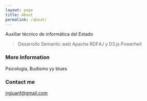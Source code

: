 ```yaml
---
layout: page
title: About
permalink: /about/
---
```


Auxiliar técnico de informática del Estado
>Desarrollo Semantic web 
>Apache RDF4J y D3.js
>Powerhell


### More Information
Psicología, Budismo yy blues


### Contact me

[jrgjuanf@gmail.com](mailto:jrgjuanf@gmail.com)
